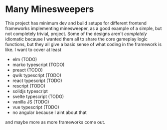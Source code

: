 # Many Minesweepers

This project has minimum dev and build setups for different frontend frameworks implementing minesweeper, as a good example of a simple, but not completely trivial, project. Some of the designs aren't _completely_ idiomatic because I wanted them all to share the core gameplay logic functions, but they all give a basic sense of what coding in the framework is like. I want to cover at least

- elm (TODO)
- marko typescript (TODO)
- preact (TODO)
- qwik typescript (TODO)
- react typescript (TODO)
- rescript (TODO)
- solidjs typescript
- svelte typescript (TODO)
- vanilla JS (TODO)
- vue typescript (TODO)
- no angular because I aint about that

and maybe more as more frameworks come out.
